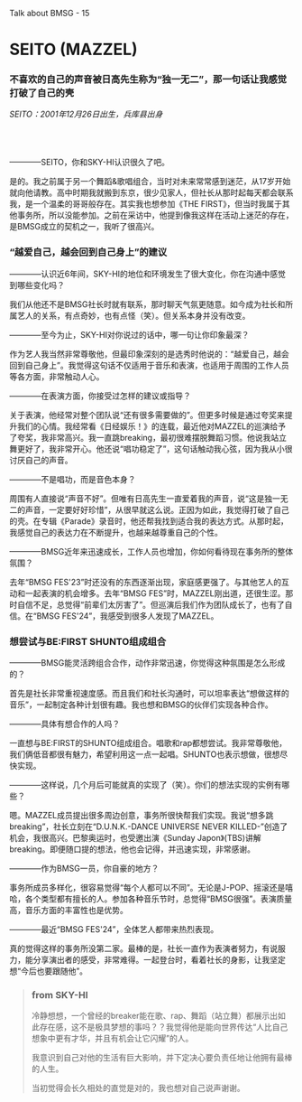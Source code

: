 Talk about BMSG - 15

# SEITO (MAZZEL)
### 不喜欢的自己的声音被日高先生称为“独一无二”，那一句话让我感觉打破了自己的壳

*SEITO：2001年12月26日出生，兵库县出身*

<br/><br/><br/>
————SEITO，你和SKY-HI认识很久了吧。

是的。我之前属于另一个舞蹈&歌唱组合，当时对未来常常感到迷茫，从17岁开始就向他请教。高中时期我就搬到东京，很少见家人，但社长从那时起每天都会联系我，是一个温柔的哥哥般存在。其实我也想参加《THE FIRST》，但当时我属于其他事务所，所以没能参加。之前在采访中，他提到像我这样在活动上迷茫的存在，是BMSG成立的契机之一，我听了很高兴。

### “越爱自己，越会回到自己身上”的建议

————认识近6年间，SKY-HI的地位和环境发生了很大变化，你在沟通中感觉到哪些变化吗？

我们从他还不是BMSG社长时就有联系，那时聊天气氛更随意。如今成为社长和所属艺人的关系，有点奇妙，也有点怪（笑）。但关系本身并没有改变。

————至今为止，SKY-HI对你说过的话中，哪一句让你印象最深？

作为艺人我当然非常尊敬他，但最印象深刻的是选秀时他说的：“越爱自己，越会回到自己身上”。我觉得这句话不仅适用于音乐和表演，也适用于周围的工作人员等各方面，非常触动人心。

————在表演方面，你接受过怎样的建议或指导？

关于表演，他经常对整个团队说“还有很多需要做的”。但更多时候是通过夸奖来提升我们的心情。我经常看《日经娱乐！》的连载，最近他对MAZZEL的巡演给予了夸奖，我非常高兴。我一直跳breaking，最初很难摆脱舞蹈习惯。他说我站立舞更好了，我非常开心。他还说“唱功稳定了”，这句话触动我心弦，因为我从小很讨厌自己的声音。

————不是唱功，而是音色本身？

周围有人直接说“声音不好”。但唯有日高先生一直爱着我的声音，说“这是独一无二的声音，一定要好好珍惜”，从很早就这么说。正因为如此，我觉得打破了自己的壳。在专辑《Parade》录音时，他还帮我找到适合我的表达方式。从那时起，我感觉自己的表达力在不断提升，也越来越尊重自己的个性。

————BMSG近年来迅速成长，工作人员也增加，你如何看待现在事务所的整体氛围？

去年“BMSG FES'23”时还没有的东西逐渐出现，家庭感更强了。与其他艺人的互动和一起表演的机会增多。去年“BMSG FES”时，MAZZEL刚出道，还很生涩。那时自信不足，总觉得“前辈们太厉害了”。但巡演后我们作为团队成长了，也有了自信。在“BMSG FES'24”，我感受到很多人发现了MAZZEL。

### 想尝试与BE:FIRST SHUNTO组成组合

————BMSG能灵活跨组合合作，动作非常迅速，你觉得这种氛围是怎么形成的？

首先是社长非常重视速度感。而且我们和社长沟通时，可以坦率表达“想做这样的音乐”，一起制定各种计划很有趣。我也想和BMSG的伙伴们实现各种合作。

————具体有想合作的人吗？

一直想与BE:FIRST的SHUNTO组成组合。唱歌和rap都想尝试。我非常尊敬他，我们俩低音都很有魅力，希望利用这一点一起唱。SHUNTO也表示想做，很想尽快实现。

————这样说，几个月后可能就真的实现了（笑）。你们的想法实现的实例有哪些？

嗯。MAZZEL成员提出很多周边创意，事务所很快帮我们实现。我说“想多跳breaking”，社长立刻在“D.U.N.K.-DANCE UNIVERSE NEVER KILLED-”创造了机会，我很高兴。巴黎奥运时，也受邀出演《Sunday Japon》(TBS)讲解breaking。即便随口提的想法，他也会记得，并迅速实现，非常感谢。

————作为BMSG一员，你自豪的地方？

事务所成员多样化，很容易觉得“每个人都可以不同”。无论是J-POP、摇滚还是嘻哈，各个类型都有擅长的人。参加各种音乐节时，总觉得“BMSG很强”。表演质量高，音乐方面的丰富性也是优势。

————最近“BMSG FES'24”，全体艺人都带来热烈表现。

真的觉得这样的事务所没第二家。最棒的是，社长一直作为表演者努力，有说服力，能分享演出者的感受，非常难得。一起登台时，看着社长的身影，让我坚定想“今后也要跟随他”。

> ### from SKY-HI
> 
> 冷静想想，一个曾经的breaker能在歌、rap、舞蹈（站立舞）都展示出如此存在感，这不是极具梦想的事吗？？我觉得他是能向世界传达“人比自己想象中更有才华，并且有机会让它闪耀”的人。
> 
> 我意识到自己对他的生活有巨大影响，并下定决心要负责任地让他拥有最棒的人生。
> 
> 当初觉得会长久相处的直觉是对的，我也想对自己说声谢谢。
